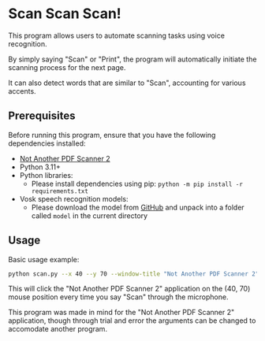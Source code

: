 # Scan Scan Scan!

This program allows users to automate scanning tasks using voice recognition.

By simply saying "Scan" or "Print", the program will automatically initiate the scanning process for the next page.

It can also detect words that are similar to "Scan", accounting for various accents.

## Prerequisites

Before running this program, ensure that you have the following dependencies installed:

- [Not Another PDF Scanner 2](https://naps2.com)
- Python 3.11+
- Python libraries:
  - Please install dependencies using pip: `python -m pip install -r requirements.txt`
- Vosk speech recognition models:
  - Please download the model from [GitHub](https://github.com/alphacep/vosk-api/blob/master/doc/models.md) and unpack into a folder called `model` in the current directory

## Usage

Basic usage example:

```bash
python scan.py --x 40 --y 70 --window-title "Not Another PDF Scanner 2"
```

This will click the "Not Another PDF Scanner 2" application on the (40, 70) mouse position every time you say "Scan" through the microphone.

This program was made in mind for the "Not Another PDF Scanner 2" application, though through trial and error the arguments can be changed to accomodate another program.
